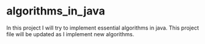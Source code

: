 # algorithms_in_java
In this project I will try to implement essential algorithms in java. This project file will be updated as I implement new algorithms.
